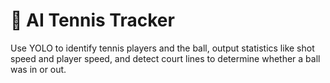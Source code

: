 # 🎾 AI Tennis Tracker

Use YOLO to identify tennis players and the ball, output statistics like shot speed and player speed, and detect court lines to determine whether a ball was in or out.

